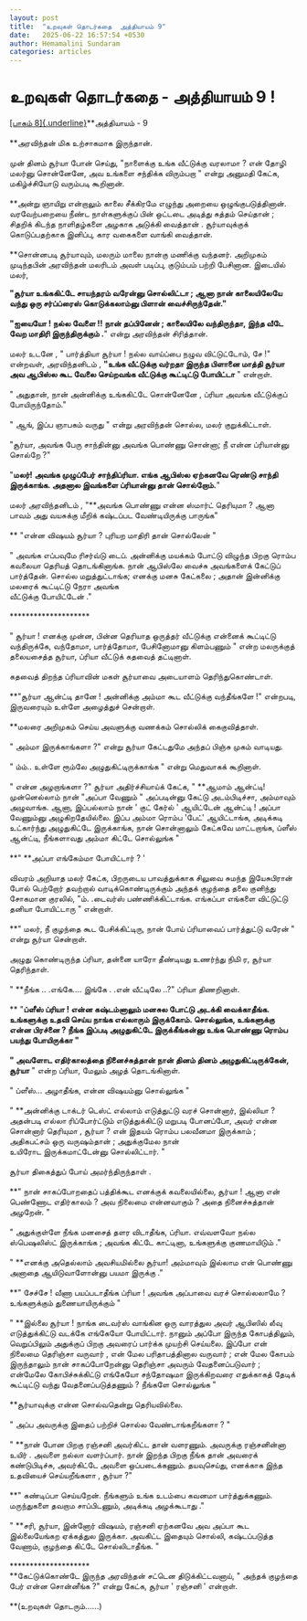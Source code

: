 ```yaml
---
layout: post
title:  "உறவுகள் தொடர்கதை  அத்தியாயம் 9"
date:   2025-06-22 16:57:54 +0530
author: Hemamalini Sundaram
categories: articles
---
```


#  உறவுகள் தொடர்கதை - அத்தியாயம் 9 ! 

[[பாகம்
8]{.underline}](https://www.momspresso.com/parenting/aa71bb9e323d44a5b589be0617593389/article/urrvukll-tottrktai-attiyaaym-8-mni3wd2wr7ay?utm_source=PCA_Whatsapp_Share&utm_medium=Share_Android)**அத்தியாயம் -
9\
\
**அரவிந்தன் மிக உற்சாகமாக இருந்தான்.\
\
முன் தினம் சூர்யா போன் செய்து, \"நாளைக்கு உங்க வீட்டுக்கு வரலாமா ? என் தோழி மலர்னு
சொன்னேனே, அவ உங்களை சந்திக்க விரும்பறா \" என்று அனுமதி கேட்க, மகிழ்ச்சியோடு
வரும்படி கூறினான்.\
\
**அன்று ஞாயிறு என்றாலும் காலை சீக்கிரமே எழுந்து அறையை ஒழுங்குபடுத்தினான்.
வரவேற்பறையை நீண்ட நாள்களுக்குப் பின் ஒட்டடை அடித்து சுத்தம் செய்தான் ; சிதறிக் கிடந்த
நாளிதழ்களை அழகாக அடுக்கி வைத்தான் . சூர்யாவுக்குக் கொடுப்பதற்காக இனிப்பு, கார
வகைகளை வாங்கி வைத்தான்.\
\
**சொன்னபடி சூர்யாவும், மலரும் மாலை நான்கு மணிக்கு வந்தனர். அறிமுகம் முடிந்தபின்
அரவிந்தன் மலரிடம் அவள் படிப்பு, குடும்பம் பற்றி பேசினான. இடையில் மலர்,

**\"சூர்யா உங்ககிட்டே சாயந்தரம் வரேன்னு சொல்லிட்டா ; ஆனா நான் காலையிலேயே வந்து ஒரு
சர்ப்ப்ரைஸ் கொடுக்கலாம்னு பிளான் வைச்சிருந்தேன்.\"\
\
\"ஐயையோ ! நல்ல வேளை !! நான் தப்பினேன் ; காலையிலே வந்திருந்தா, இந்த வீடே வேற
மாதிரி இருந்திருக்கும் .**\" என்று அரவிந்தன் சிரித்தான்.\
\
மலர் உடனே , \" பார்த்தியா சூர்யா ! நல்ல வாய்ப்பை நழுவ விட்டுட்டோம், சே !\" என்றவள்,
அரவிந்தனிடம் , **\"உங்க வீட்டுக்கு வர்றதா இருந்த பிளானை மாத்தி சூர்யா அவ ஆபிஸ்ல கூட
வேலை செய்றவங்க வீட்டுக்கு கூட்டிட்டு போயிட்டா** \" என்றாள்.\
\
\" அதுதான், நான் அன்னிக்கு உங்ககிட்டே சொன்னேனே , ப்ரியா அவங்க வீட்டுக்குப்
போயிருந்தோம்.\"\
\
\" ஆங், இப்ப ஞாபகம் வருது \" என்று அரவிந்தன் சொல்ல, மலர் குறுக்கிட்டாள்.\
\
\"சூர்யா, அவங்க பேரு சாந்தின்னு அவங்க பொண்ணு சொன்னா; நீ என்ன ப்ரியான்னு சொல்றே ?\"\
\
\"**மலர்! அவங்க முழுப்பேர் சாந்திப்ரியா. எங்க ஆபிஸ்ல ஏற்கனவே ரெண்டு சாந்தி
இருக்காங்க. அதனால இவங்களை ப்ரியான்னு தான் சொல்றோம்.**\"\
\
மலர் அரவிந்தனிடம் , \"**அவங்க பொண்ணு என்ன ஸ்மார்ட் தெரியுமா ? ஆனா பாவம் அது
வயசுக்கு மீறிக் கஷ்டப்பட வேண்டியிருக்கு பாருங்க\"\
\
** \"என்ன விஷயம் சூர்யா ? புரியற மாதிரி தான் சொல்லேன் \"\
\
\" அவங்க எப்பவுமே ரிசர்வ்டு டைப். அன்னிக்கு மயக்கம் போட்டு விழுந்த பிறகு ரொம்ப
கவலையா தெரியத் தொடங்கினாங்க. நான் ஆபிஸ்லே வைச்சு அவங்களைக் கேட்டுப் பார்த்தேன். சொல்ல
மறுத்துட்டாங்க; எனக்கு மனசு கேட்கலை ; அதான் இன்னிக்கு மலரைக் கூட்டிட்டு நேரா அவங்க\
வீட்டுக்கு போயிட்டேன் .\"\
\
\*\*\*\*\*\*\*\*\*\*\*\*\*\*\*\*\*\*\*\*\
\
\" சூர்யா ! எனக்கு முன்ன, பின்ன தெரியாத ஒருத்தர் வீட்டுக்கு என்னைக் கூட்டிட்டு
வந்திருக்கே, வந்தோமா, பார்த்தோமா, பேசினோமானு கிளம்பணும் \" என்ற மலருக்குத்
தலையசைத்த சூர்யா, ப்ரியா வீட்டுக் கதவைத் தட்டினாள்.\
\
கதவைத் திறந்த ப்ரியாவின் மகள் சூர்யாவை அடையாளம் தெரிந்துகொண்டாள்.\
\
**\"சூர்யா ஆன்ட்டி தானே ! அன்னிக்கு அம்மா கூட வீட்டுக்கு வந்தீங்களே !\" என்றபடி,
இருவரையும் உள்ளே அழைத்துச் சென்றாள்.\
\
**மலரை அறிமுகம் செய்ய அவளுக்கு வணக்கம் சொல்லிக் கைகுவித்தாள்.\
\
\" அம்மா இருக்காங்களா ?\" என்று சூர்யா கேட்டதுமே அந்தப் பிஞ்சு முகம் வாடியது.\
\
\" ம்ம்.. உள்ளே ரூம்லே அழுதுகிட்டிருக்காங்க \" என்று மெதுவாகக் கூறினாள்.\
\
\" என்ன அழறாங்களா ?\" சூர்யா அதிர்ச்சியாய்க் கேட்க, \" **ஆமாம் ஆன்ட்டி! முன்னெல்லாம்
நான் \"அப்பா வேணும் \" அப்படின்னு கேட்டு அடம்பிடிச்சா, அம்மாவும் அழுவாங்க. ஆனா,
இப்பல்லாம் நான் ' குட் கேர்ல் ' ஆயிட்டேன் ஆன்ட்டி ! அப்பா வேணும்னு அழுகிறதேயில்லை. இப்ப
அம்மா ரொம்ப \'பேட்\' ஆயிட்டாங்க, அடிக்கடி உட்கார்ந்து அழுதுகிட்டே இருக்காங்க, நான்
சொன்னாலும் கேட்கவே மாட்டறாங்க, ப்ளீஸ் ஆன்ட்டி, நீங்களாவது அம்மா கிட்டே சொல்லுங்க \"\
\
**\" **அப்பா எங்கேம்மா போயிட்டார் ? \'\
\
விவரம் அறியாத மலர் கேட்க, பிறருடைய பாவத்துக்காக சிலுவை சுமந்த இயேசுபிரான் போல்
பெற்றோர் தவற்றால் வாடிக்கொண்டிருக்கும் அந்தக் குழந்தை தலை குனிந்து சோகமான குரலில்,
\"ம். .டைவர்ஸ் பண்ணிக்கிட்டாங்க. எங்கப்பா எங்களை விட்டுட்டு தனியா போயிட்டாரு \"
என்றாள்.\
\
**\" மலர், நீ குழந்தை கூட பேசிக்கிட்டிரு, நான் போய் ப்ரியாவைப் பார்த்துட்டு வரேன் \"
என்று சூர்யா சென்றாள்.\
\
அழுது கொண்டிருந்த ப்ரியா, தன்னை யாரோ தீண்டியது உணர்ந்து நிமி ர, சூர்யா தெரிந்தாள்.\
\
\" **நீங்க .. .எங்கே\.... இங்கே . .என் வீட்டிலே ..?\" ப்ரியா திணறினாள்.\
\
** \"**ப்ளீஸ் ப்ரியா ! என்ன கஷ்டம்னாலும் மனசுல போட்டு அடக்கி வைக்காதீங்க. உங்களுக்கு
உதவி செய்ய நாங்க எல்லாரும் இருக்கோம். சொல்லுங்க, உங்களுக்கு என்ன பிரச்னை ? நீங்க இப்படி
அழுதுகிட்டே இருக்கீங்கன்னு உங்க பொண்ணு ரொம்ப பயந்து போயிருக்கா \"\
\
\" அவளோட எதிர்காலத்தை நினைச்சுத்தான் நான் தினம் தினம் அழுதுகிட்டிருக்கேன், சூர்யா**
\" என்ற ப்ரியா, மேலும் அழத் தொடங்கினாள்.\
\
\" ப்ளீஸ்\... அழாதீங்க, என்ன விஷயம்னு சொல்லுங்க \"\
\
\" **அன்னிக்கு டாக்டர் டெஸ்ட் எல்லாம் எடுத்துட்டு வரச் சொன்னார், இல்லியா ? அதன்படி எல்லா
ரிப்போர்ட்டும் எடுத்துக்கிட்டு மறுபடி போனப்போ, அவர் என்ன சொன்னார் தெரியுமா , சூர்யா ?
என் இதயம் ரொம்ப பலவீனமா இருக்காம் ; அதிகபட்சம் ஒரு வருஷம்தான் ; அதுக்குமேல நான்\
உயிரோட இருக்கமாட்டேன்னு சொல்லிட்டார். \"\
\
சூர்யா திகைத்துப் போய் அமர்ந்திருந்தாள் .\
\
**\" நான் சாகப்போறதைப் பத்திக்கூட எனக்குக் கவலையில்லை, சூர்யா ! ஆனா என் பெண்ணோட
எதிர்காலம் ? அவ நிலைமை என்னவாகும் ? அதை நினைச்சுத்தான் அழறேன். \"\
\
\" அதுக்குள்ளே நீங்க மனசைத் தளர விடாதீங்க, ப்ரியா. எவ்வளவோ நல்ல ஸ்பெஷலிஸ்ட் இருக்காங்க
; அவங்க கிட்டே காட்டினா, உங்களுக்கு குணமாயிடும் .\"\
\
\" **எனக்கு அதெல்லாம் அவசியமில்லை சூர்யா! அம்மாவும் இல்லாம என் பொண்ணு அனாதை
ஆயிடுவாளோன்னு பயமா இருக்கு .\"\
\
**\" சேச்சே ! வீணா பயப்படாதீங்க ப்ரியா ! அவங்க அப்பாவை வரச் சொல்லலாமே ? உங்களுக்கும்
துணையாயிருக்கும் \"\
\
\" **இல்லை சூர்யா ! நாங்க டைவர்ஸ் வாங்கின ஒரு வாரத்துல அவர் ஆபிஸில் லீவு
எடுத்துக்கிட்டு வடக்கே எங்கேயோ போயிட்டார். நானும் அப்போ இருந்த கோபத்திலும்,
வெறுப்பிலும் அதுக்குப் பிறகு அவரைப் பார்க்க முயற்சி செய்யலை. இப்போ என் நிலைமை
தெரிஞ்சா வருவார் , என் மேல பரிதாபத்தினால வருவார் ; என் மேல கோபம் இருந்தாலும் நான்
சாகப்போறேன்னு தெரிஞ்சா அவரும் வேதனைப்படுவார் ; என்மேலே கோபிச்சுக்கிட்டு எங்கேயோ
சந்தோஷமா இருக்கிறவரை எதுக்காகத் தேடிக் கூட்டிட்டு வந்து வேதனைப்படுத்தணும் ? நீங்களே
சொல்லுங்க \"\
\
**சூர்யாவுக்கு என்ன சொல்வதென்று தெரியவில்லை.\
\
\" அப்ப அவருக்கு இதைப் பற்றிச் சொல்ல வேண்டாங்கறீங்களா ? \"\
\
\" **நான் போன பிறகு ரஞ்சனி அவர்கிட்ட தான் வளரணும். அவருக்கு ரஞ்சனின்னா உயிர் .
அவளை நல்லா வளர்ப்பார். நான் இறந்த பிறகு நீங்க தான் அவரைக் கண்டுபிடிச்சு, அவர்கிட்டே
அவளை ஒப்படைக்கணும். தயவுசெய்து, எனக்காக இந்த உதவியைச் செய்யறீங்களா , சூர்யா ?\"\
\
**\" கண்டிப்பா செய்யறேன். நீங்களும் உங்க உடம்பை கவனமா பார்த்துக்கணும். மருந்துகளை
தவறாம சாப்பிடணும், அடிக்கடி அழக்கூடாது .\"\
\
\" **சரி, சூர்யா, இன்னோர் விஷயம், ரஞ்சனி ஏற்கனவே அவ அப்பா கூட இல்லையேங்கற ஏக்கத்துல
இருக்கா. அவகிட்ட இதையும் சொல்லி, கஷ்டப்படுத்த வேணாம், குழந்தை கிட்டே சொல்லிடாதீங்க.
\"\
\
**\*\*\*\*\*\*\*\*\*\*\*\*\*\*\*\*\*\*\
**கேட்டுக்கொண்டே இருந்த அரவிந்தன் சட்டென திடுக்கிட்டவனாய், \" அந்தக் குழந்தை பேர் என்ன
சொன்னீங்க ?\" என்று கேட்க, சூர்யா \' ரஞ்சனி \' என்றாள்.\
\
**(உறவுகள் தொடரும்\...\...)
